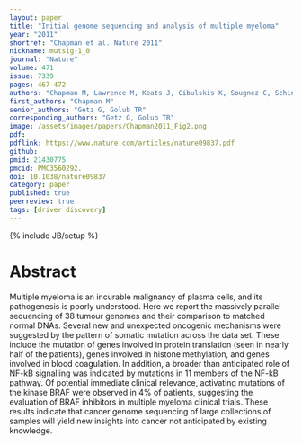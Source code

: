 ```yaml
---
layout: paper
title: "Initial genome sequencing and analysis of multiple myeloma"
year: "2011"
shortref: "Chapman et al. Nature 2011"
nickname: mutsig-1_0
journal: "Nature"
volume: 471
issue: 7339
pages: 467-472
authors: "Chapman M, Lawrence M, Keats J, Cibulskis K, Sougnez C, Schinzel A, Harview C, Brunet JP, Ahmann G, Adli M, Anderson K, Ardlie K, Auclair D, Baker A Bergsagel PL, Bernstein B, [...], Carpten J, Trent J, Hahn W, Garraway L, Meyersen M, Lander ES, Getz G, Golub TR"
first_authors: "Chapman M"
senior_authors: "Getz G, Golub TR"
corresponding_authors: "Getz G, Golub TR"
image: /assets/images/papers/Chapman2011_Fig2.png
pdf:
pdflink: https://www.nature.com/articles/nature09837.pdf 
github:
pmid: 21430775
pmcid: PMC3560292.
doi: 10.1038/nature09837
category: paper
published: true
peerreview: true
tags: [driver discovery]
---
```

{% include JB/setup %}

# Abstract

Multiple myeloma is an incurable malignancy of plasma cells, and its pathogenesis is poorly understood. Here we report
the massively parallel sequencing of 38 tumour genomes and their comparison to matched normal DNAs. Several new
and unexpected oncogenic mechanisms were suggested by the pattern of somatic mutation across the data set. These
include the mutation of genes involved in protein translation (seen in nearly half of the patients), genes involved in
histone methylation, and genes involved in blood coagulation. In addition, a broader than anticipated role of NF-kB
signalling was indicated by mutations in 11 members of the NF-kB pathway. Of potential immediate clinical relevance,
activating mutations of the kinase BRAF were observed in 4% of patients, suggesting the evaluation of BRAF inhibitors in
multiple myeloma clinical trials. These results indicate that cancer genome sequencing of large collections of samples will
yield new insights into cancer not anticipated by existing knowledge.
